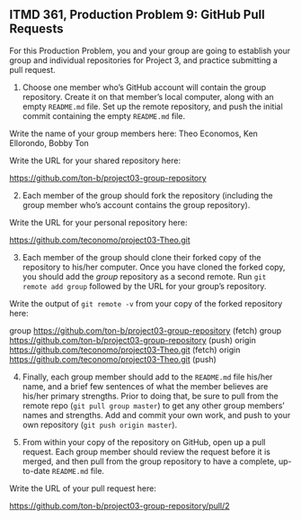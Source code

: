 ## ITMD 361, Production Problem 9: GitHub Pull Requests

For this Production Problem, you and your group are going to establish your group and individual repositories for Project 3, and practice submitting a pull request.

1. Choose one member who’s GitHub account will contain the group repository. Create it on that member’s local computer, along with an empty `README.md` file. Set up the remote repository, and push the initial commit containing the empty `README.md` file.

Write the name of your group members here: Theo Economos, Ken Ellorondo, Bobby Ton 

Write the URL for your shared repository here:

 https://github.com/ton-b/project03-group-repository

2. Each member of the group should fork the repository (including the group member who’s account contains the group repository).

Write the URL for your personal repository here: 

https://github.com/teconomo/project03-Theo.git

3. Each member of the group should clone their forked copy of the repository to his/her computer. Once you have cloned the forked copy, you should add the *group* repository as a second remote. Run `git remote add group` followed by the URL for your group’s repository.

Write the output of `git remote -v` from your copy of the forked repository here:

group   https://github.com/ton-b/project03-group-repository (fetch)
group   https://github.com/ton-b/project03-group-repository (push)
origin  https://github.com/teconomo/project03-Theo.git (fetch)
origin  https://github.com/teconomo/project03-Theo.git (push)


4. Finally, each group member should add to the `README.md` file his/her name, and a brief few sentences of what the member believes are his/her primary strengths. Prior to doing that, be sure to pull from the remote repo (`git pull group master`) to get any other group members’ names and strengths. Add and commit your own work, and push to your own repository (`git push origin master`).

5. From within your copy of the repository on GitHub, open up a pull request. Each group member should review the request before it is merged, and then pull from the group repository to have a complete, up-to-date `README.md` file.

Write the URL of your pull request here: 

https://github.com/ton-b/project03-group-repository/pull/2
 